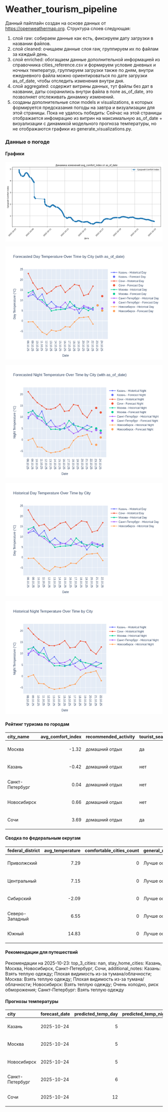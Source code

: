 # Weather_tourism_pipeline
Данный пайплайн создан на основе данных от https://openweathermap.org.
Структура слоев следующая:
  1) слой raw: 
  собираем данные как есть, фиксируем дату загрузки в названии файлов.
  2) слой cleaned:
  очищаем данные слоя raw, группируем их по файлам за каждый день.
  3) слой enriched:
  обогащаем данные дополнительной информацией из справочника cities_reference.csv и формируем условие дневных и ночных температур,
  группируем загрузки также по дням, внутри ежедневного файла можно ориентироваться по дате загрузки as_of_date, чтобы отследить изменения внутри дня.
  4) слой aggregated:
   содержит витрины данных, тут файлы без дат в названии, даты сохранились внутри файла в поле as_of_date, это позволняет отслеживать динамику изменений.
  6) созданы дополнительные слои models и visualizations, в которых формируется предсказания погоды на завтра и визуализации для этой страницы.
  Пока не удалось победить: Сейчас на этой страницы отображается инфомрацию из витрин на максимальную as_of_date + визуализации с динамикой модельного прогноза температуры, 
  но не отображаются графики из generate_visualizations.py.
<!-- WEATHER DATA START -->
### Данные о погоде

#### Графики
![Comfort Index Trend](data/visualizations/comfort_index_trend.png)

![Forecasted Day Temperature](data/visualizations/forecasted_day_temperature.png)

![Forecasted Night Temperature](data/visualizations/forecasted_night_temperature.png)

![Historical Day Temperature](data/visualizations/historical_day_temperature.png)

![Historical Night Temperature](data/visualizations/historical_night_temperature.png)

#### Рейтинг туризма по городам
| city_name       |   avg_comfort_index | recommended_activity   | tourist_season_match   | tourism_season   | tour_recommendation       | as_of_date          |
|:----------------|--------------------:|:-----------------------|:-----------------------|:-----------------|:--------------------------|:--------------------|
| Москва          |               -1.32 | домашний отдых         | да                     | Круглогодично    | домашний отдых в сезон    | 2025-10-23 05:23:00 |
| Казань          |               -0.42 | домашний отдых         | нет                    | Май-Сентябрь     | домашний отдых вне сезона | 2025-10-23 05:23:00 |
| Санкт-Петербург |                0.04 | домашний отдых         | нет                    | Май-Сентябрь     | домашний отдых вне сезона | 2025-10-23 05:23:00 |
| Новосибирск     |                0.66 | домашний отдых         | нет                    | Июнь-Август      | домашний отдых вне сезона | 2025-10-23 05:23:00 |
| Сочи            |                3.69 | домашний отдых         | да                     | Май-Октябрь      | домашний отдых в сезон    | 2025-10-23 05:23:00 |

#### Сводка по федеральным округам
| federal_district   |   avg_temperature |   comfortable_cities_count | general_recommendation   | as_of_date          |
|:-------------------|------------------:|---------------------------:|:-------------------------|:--------------------|
| Приволжский        |              7.29 |                          0 | Лучше остаться дома      | 2025-10-23 05:23:00 |
| Центральный        |              7.15 |                          0 | Лучше остаться дома      | 2025-10-23 05:23:00 |
| Сибирский          |             -2.09 |                          0 | Лучше остаться дома      | 2025-10-23 05:23:00 |
| Северо-Западный    |              6.55 |                          0 | Лучше остаться дома      | 2025-10-23 05:23:00 |
| Южный              |             14.83 |                          0 | Лучше остаться дома      | 2025-10-23 05:23:00 |

#### Рекомендации для путешествий
Рекомендации на 2025-10-23: top_3_cities: nan, stay_home_cities: Казань, Москва, Новосибирск, Санкт-Петербург, Сочи, additional_notes: Казань: Взять теплую одежду; Плохая видимость из-за тумана/облачности; Москва: Взять теплую одежду; Плохая видимость из-за тумана/облачности; Новосибирск: Взять теплую одежду; Очень холодно, риск обморожения; Санкт-Петербург: Взять теплую одежду

#### Прогнозы температуры
| city            | forecast_date   |   predicted_temp_day |   predicted_temp_night | model_type       | as_of_date          |
|:----------------|:----------------|---------------------:|-----------------------:|:-----------------|:--------------------|
| Казань          | 2025-10-24      |                    5 |                      3 | LinearRegression | 2025-10-23 05:23:18 |
| Москва          | 2025-10-24      |                    5 |                      4 | LinearRegression | 2025-10-23 05:23:18 |
| Новосибирск     | 2025-10-24      |                    5 |                      1 | LinearRegression | 2025-10-23 05:23:18 |
| Санкт-Петербург | 2025-10-24      |                    6 |                      3 | LinearRegression | 2025-10-23 05:23:18 |
| Сочи            | 2025-10-24      |                   12 |                     12 | LinearRegression | 2025-10-23 05:23:18 |


<!-- WEATHER DATA END -->
